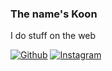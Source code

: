 ### The name's Koon
I do stuff on the web

[![Github][github_badge]][github_badge_link]
[![Instagram][instagram_badge]][instagram_badge_link]

[github_badge]: https://img.shields.io/github/followers/koon64?logo=github
[github_badge_link]: https://github.com/koon64
[instagram_badge]: https://img.shields.io/badge/-instagram-444?logo=instagram
[instagram_badge_link]: https://www.instagram.com/max.koon/

